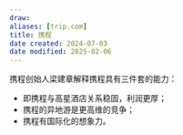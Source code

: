 ```yaml
---
draw:
aliases: [trip.com]
title: 携程
date created: 2024-07-03
date modified: 2025-02-06
---
```


携程创始人梁建章解释携程具有三件套的能力：

- 即携程与高星酒店关系稳固，利润更厚；
- 携程的异地游是更高维的竞争；
- 携程有国际化的想象力。
